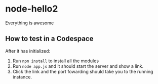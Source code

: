 # node-hello2
Everything is awesome

## How to test in a Codespace

After it has initialized:

1. Run `npm install` to install all the modules
1. Run `node app.js` and it should start the server and show a link.
1. Click the link and the port fowarding should take you to the running instance.
